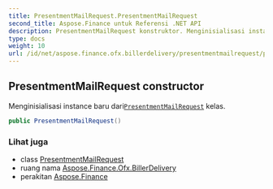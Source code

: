 ```yaml
---
title: PresentmentMailRequest.PresentmentMailRequest
second_title: Aspose.Finance untuk Referensi .NET API
description: PresentmentMailRequest konstruktor. Menginisialisasi instance baru dariPresentmentMailRequest kelas.
type: docs
weight: 10
url: /id/net/aspose.finance.ofx.billerdelivery/presentmentmailrequest/presentmentmailrequest/
---
```

## PresentmentMailRequest constructor

Menginisialisasi instance baru dari[`PresentmentMailRequest`](../) kelas.

```csharp
public PresentmentMailRequest()
```

### Lihat juga

* class [PresentmentMailRequest](../)
* ruang nama [Aspose.Finance.Ofx.BillerDelivery](../../presentmentmailrequest/)
* perakitan [Aspose.Finance](../../../)



